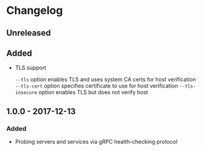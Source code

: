 # Changelog

## Unreleased

## Added

- TLS support

  `--tls` option enables TLS and uses system CA certs for host verification
  `--tls-cert` option specifies certificate to use for host verification
  `--tls-insecure` option enables TLS but does not verify host


## 1.0.0 - 2017-12-13

### Added

- Probing servers and services via gRPC health-checking protocol
